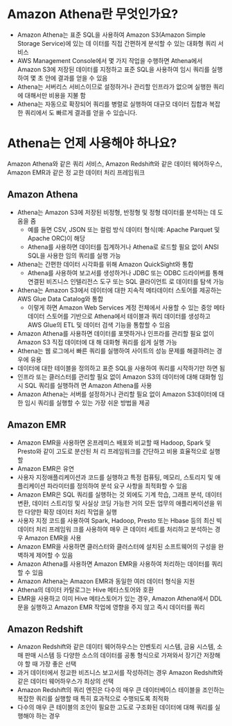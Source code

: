 # Amazon Athena란 무엇인가요?
- Amazon Athena는 표준 SQL을 사용하여 Amazon S3(Amazon Simple Storage Service)에 있는 데
이터를 직접 간편하게 분석할 수 있는 대화형 쿼리 서비스
- AWS Management Console에서 몇 가지 작업을 수행하면 Athena에서 Amazon S3에 저장된 데이터를 지정하고 표준 SQL을 사용하여 임시 쿼리를
실행하여 몇 초 안에 결과를 얻을 수 있음
- Athena는 서버리스 서비스이므로 설정하거나 관리할 인프라가 없으며 실행한 쿼리에 대해서만 비용을 지불
함 
- Athena는 자동으로 확장되어 쿼리를 병렬로 실행하여 대규모 데이터 집합과 복잡한 쿼리에서
도 빠르게 결과를 얻을 수 있습니다.

# Athena는 언제 사용해야 하나요?
Amazon Athena와 같은 쿼리 서비스, Amazon Redshift와 같은 데이터 웨어하우스, Amazon EMR과 같은 정
교한 데이터 처리 프레임워크
## Amazon Athena
- Athena는 Amazon S3에 저장된 비정형, 반정형 및 정형 데이터를 분석하는 데 도움을 줌
  - 예를 들면 CSV, JSON 또는 컬럼 방식 데이터 형식(예: Apache Parquet 및 Apache ORC)이 해당
  - Athena를 사용하면 데이터를 집계하거나 Athena로 로드할 필요 없이 ANSI SQL을 사용한 임의 쿼리를 실행 가능
- Athena는 간편한 데이터 시각화를 위해 Amazon QuickSight와 통합
  - Athena를 사용하여 보고서를 생성하거나 JDBC 또는 ODBC 드라이버를 통해 연결된 비즈니스 인텔리전스 도구 또는 SQL 클라이언트
로 데이터를 탐색 가능
- Athena는 Amazon S3에서 데이터에 대한 지속적 메타데이터 스토어를 제공하는 AWS Glue Data Catalog와
통합
  - 이렇게 하면 Amazon Web Services 계정 전체에서 사용할 수 있는 중앙 메타데이터 스토어를
기반으로 Athena에서 테이블과 쿼리 데이터를 생성하고 AWS Glue의 ETL 및 데이터 검색 기능을 통합할 수
있음
- Amazon Athena를 사용하면 데이터를 포맷하거나 인프라를 관리할 필요 없이 Amazon S3 직접 데이터에 대
해 대화형 쿼리를 쉽게 실행 가능 
- Athena는 웹 로그에서 빠른 쿼리를 실행하여 사이트의 성능 문제를 해결하려는 경우에 유용
- 데이터에 대한 테이블을 정의하고 표준 SQL을 사용하여 쿼리를 시작하기만 하면 됨
- 인프라 또는 클러스터를 관리할 필요 없이 Amazon S3의 데이터에 대해 대화형 임시 SQL 쿼리를 실행하려
면 Amazon Athena를 사용
- Amazon Athena는 서버를 설정하거나 관리할 필요 없이 Amazon S3데이터에 대한 임시 쿼리를 실행할 수 있는 가장 쉬운 방법을 제공

## Amazon EMR
- Amazon EMR을 사용하면 온프레미스 배포와 비교할 때 Hadoop, Spark 및 Presto와 같이 고도로 분산된 처
리 프레임워크를 간단하고 비용 효율적으로 실행할
- Amazon EMR은 유연
- 사용자 지정애플리케이션과 코드를 실행하고 특정 컴퓨팅, 메모리, 스토리지 및 애플리케이션 파라미터를 정의하여 분석
요구 사항을 최적화할 수 있음
- Amazon EMR은 SQL 쿼리를 실행하는 것 외에도 기계 학습, 그래프 분석, 데이터 변환, 데이터 스트리밍 및
사실상 코딩 가능한 거의 모든 업무의 애플리케이션을 위한 다양한 확장 데이터 처리 작업을 실행
- 사용자 지정 코드를 사용하여 Spark, Hadoop, Presto 또는 Hbase 등의 최신 빅 데이터 처리 프레임워
크를 사용하여 매우 큰 데이터 세트를 처리하고 분석하는 경우 Amazon EMR을 사용 
- Amazon EMR을 사용하면 클러스터와 클러스터에 설치된 소프트웨어의 구성을 완벽하게 제어할 수 있음
- Amazon Athena를 사용하면 Amazon EMR을 사용하여 처리하는 데이터를 쿼리할 수 있음
- Amazon Athena는 Amazon EMR과 동일한 여러 데이터 형식을 지원
- Athena의 데이터 카탈로그는 Hive 메타스토어와 호환
- EMR을 사용하고 이미 Hive 메타스토어가 있는 경우, Amazon Athena에서 DDL 문을 실행하고 Amazon EMR 작업에 영향을 주지 않고 즉시 데이터를 쿼리

## Amazon Redshift
- Amazon Redshift와 같은 데이터 웨어하우스는 인벤토리 시스템, 금융 시스템, 소매 판매 시스템 등 다양한
소스의 데이터를 공통 형식으로 가져와서 장기간 저장해야 할 때 가장 좋은 선택
- 과거 데이터에서 정교한 비즈니스 보고서를 작성하려는 경우 Amazon Redshift와 같은 데이터 웨어하우스가 최상의 선택
- Amazon Redshift의 쿼리 엔진은 다수의 매우 큰 데이터베이스 테이블을 조인하는 복잡한 쿼리를 실행할 때 특히 효과적으로 수행되도록 최적화
- 다수의 매우 큰 테이블의 조인이 필요한 고도로 구조화된 데이터에 대해 쿼리를 실행해야 하는 경우
